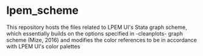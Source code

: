 # lpem_scheme
 This repository hosts the files related to LPEM UI's Stata graph scheme, which essentially builds on the options specified in -cleanplots- graph scheme (Mize, 2016) and modifies the color references to be in accordance with LPEM UI's color palettes
